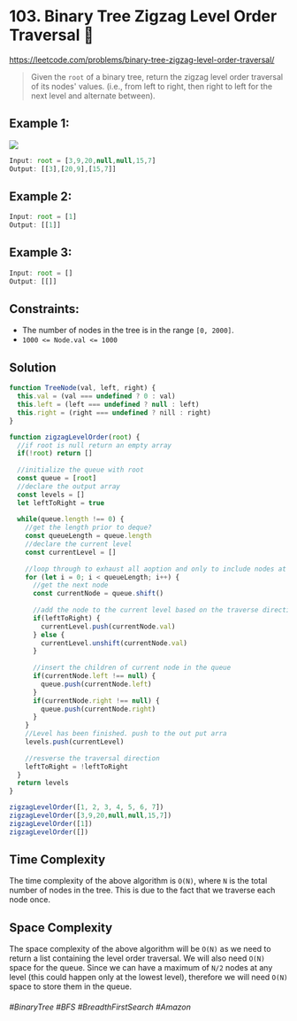 # 103. Binary Tree Zigzag Level Order Traversal 🌴
https://leetcode.com/problems/binary-tree-zigzag-level-order-traversal/

> Given the `root` of a binary tree, return the zigzag level order traversal of its nodes' values. (i.e., from left to right, then right to left for the next level and alternate between).

## Example 1:
![](https://assets.leetcode.com/uploads/2021/02/19/tree1.jpg)
```js
Input: root = [3,9,20,null,null,15,7]
Output: [[3],[20,9],[15,7]]
```

## Example 2:

```js
Input: root = [1]
Output: [[1]]
```

## Example 3:

```js
Input: root = []
Output: [[]]
```

## Constraints:
- The number of nodes in the tree is in the range `[0, 2000]`.
- `1000 <= Node.val <= 1000`

## Solution 
````js
function TreeNode(val, left, right) {
  this.val = (val === undefined ? 0 : val)
  this.left = (left === undefined ? null : left)
  this.right = (right === undefined ? nill : right)
}

function zigzagLevelOrder(root) {
  //if root is null return an empty array
  if(!root) return []
  
  //initialize the queue with root
  const queue = [root]
  //declare the output array
  const levels = []
  let leftToRight = true
  
  while(queue.length !== 0) {
    //get the length prior to deque?
    const queueLength = queue.length
    //declare the current level
    const currentLevel = []
    
    //loop through to exhaust all aoption and only to include nodes at current Level
    for (let i = 0; i < queueLength; i++) {
      //get the next node
      const currentNode = queue.shift()
      
      //add the node to the current level based on the traverse direction
      if(leftToRight) {
        currentLevel.push(currentNode.val)
      } else {
        currentLevel.unshift(currentNode.val)
      }
      
      //insert the children of current node in the queue
      if(currentNode.left !== null) {
        queue.push(currentNode.left) 
      }
      if(currentNode.right !== null) {
        queue.push(currentNode.right)
      }
    }
    //Level has been finished. push to the out put arra
    levels.push(currentLevel)
    
    //resverse the traversal direction 
    leftToRight = !leftToRight
  }
  return levels
}

zigzagLevelOrder([1, 2, 3, 4, 5, 6, 7])
zigzagLevelOrder([3,9,20,null,null,15,7])
zigzagLevelOrder([1])
zigzagLevelOrder([])
````

## Time Complexity
The time complexity of the above algorithm is `O(N)`, where `N` is the total number of nodes in the tree. This is due to the fact that we traverse each node once.

## Space Complexity
The space complexity of the above algorithm will be `O(N)` as we need to return a list containing the level order traversal. We will also need `O(N)` space for the queue. Since we can have a maximum of `N/2` nodes at any level (this could happen only at the lowest level), therefore we will need `O(N)` space to store them in the queue.

###### #BinaryTree #BFS  #BreadthFirstSearch #Amazon
